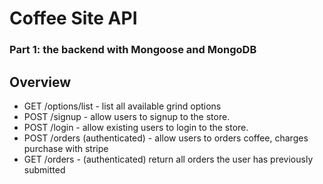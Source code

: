# Coffee Site API 
### Part 1: the backend with Mongoose and MongoDB

## Overview

* GET /options/list - list all available grind options
* POST /signup - allow users to signup to the store.
* POST /login - allow existing users to login to the store.
* POST /orders  (authenticated) - allow users to orders coffee, charges purchase with stripe
* GET /orders - (authenticated) return all orders the user has previously submitted
